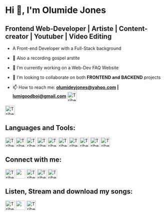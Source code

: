 # Hi 👋, I'm Olumide Jones
## Frontend Web-Developer | Artiste | Content-creator | Youtuber | Video Editing
-    A Front-end Developer with a Full-Stack background

- 🌱 Also a recording gospel arstite
 
- 🔭 I’m currently working on a Web-Dev FAQ Website

- 👯 I’m looking to collaborate on both **FRONTEND and BACKEND** projects

- 📫 How to reach me: **olumideyjones@yahoo.com | lumigoodboi@gmail.com** 
<a href="https://lumi4god.github.io/Olumide-Jones-Portfolio/" target="blank"><img align="center" src="https://img.shields.io/badge/Portfolio-%23000000.svg?style=for-the-badge&logo=firefox&logoColor=#FF7139" alt="Tribe_of_Jones" height="30" width="" /></a>

<img align="center" src="https://camo.githubusercontent.com/505737d69aaa4e1eff0b5da0ca135d7136c2fe80e7cc1f773b1df74f635dffd7/68747470733a2f2f6b6f6d617265762e636f6d2f67687076632f3f757365726e616d653d467265656d616e4a45266c6162656c3d50726f66696c65253230766965777326636f6c6f723d306537356236267374796c653d666c6174" alt="Tribe_of_Jones" height="30" width=""/>

## Languages and Tools:
<img align="center" src="https://img.shields.io/badge/HTML-239120?style=for-the-badge&logo=html5&logoColor=white" alt="Tribe_of_Jones" height="30" width=""/>
<img align="center" src="https://img.shields.io/badge/CSS-239120?&style=for-the-badge&logo=css3&logoColor=white" alt="Tribe_of_Jones" height="30" width="" />
<img align="center" src="https://img.shields.io/badge/JavaScript-F7DF1E?style=for-the-badge&logo=javascript&logoColor=black" alt="Tribe_of_Jones" height="30" width="" />
<img align="center" src="https://img.shields.io/badge/React-20232A?style=for-the-badge&logo=react&logoColor=61DAFB" alt="Tribe_of_Jones" height="30" width="" />
<img align="center" src="https://img.shields.io/badge/Node.js-43853D?style=for-the-badge&logo=node.js&logoColor=white" alt="Tribe_of_Jones" height="30" width="" />
<img align="center" src="https://img.shields.io/badge/Express.js-404D59?style=for-the-badge" alt="Tribe_of_Jones" height="30" width="" />
<img align="center" src="https://img.shields.io/badge/MongoDB-4EA94B?style=for-the-badge&logo=mongodb&logoColor=white" alt="Tribe_of_Jones" height="30" width="" />
<img align="center" src="https://img.shields.io/badge/Bootstrap-563D7C?style=for-the-badge&logo=bootstrap&logoColor=white" alt="Tribe_of_Jones" height="30" width="" />
<img align="center" src="https://img.shields.io/badge/Tailwind_CSS-38B2AC?style=for-the-badge&logo=tailwind-css&logoColor=white" alt="Tribe_of_Jones" height="30" width="" />
<img align="center" src="https://img.shields.io/badge/Sass-CC6699?style=for-the-badge&logo=sass&logoColor=white" alt="Tribe_of_Jones" height="30" width="" />

## Connect with me:
<a href="https://www.instagram.com/tribe_of_jones/" target="_blank"><img align="center" src="https://img.shields.io/badge/Instagram-E4405F?style=for-the-badge&logo=instagram&logoColor=white" alt="Tribe_of_Jones" height="30" width="" /></a>
<a href="https://www.youtube.com/channel/UCsbn5F9Ao1KAZwoUXjlpNGQ" target="_blank"><img align="center" src="https://img.shields.io/badge/YouTube-FF0000?style=for-the-badge&logo=youtube&logoColor=white" height="30" width="" /></a>
<a href="https://www.tiktok.com/@tribe_of_jones" target="blank"><img align="center" src="https://img.shields.io/badge/TikTok-000000?style=for-the-badge&logo=tiktok&logoColor=white" alt="Tribe_of_Jones" height="30" width="" /></a>
<a href="https://www.linkedin.com/in/olumide-jones-ab2031215/" target="_blank"><img align="center" src="https://img.shields.io/badge/LinkedIn-0077B5?style=for-the-badge&logo=linkedin&logoColor=white" alt="Tribe_of_Jones" height="30" width="" /></a>
<a href="https://twitter.com/LumiJones" target="_blank"><img align="center" src="https://img.shields.io/badge/Twitter-1DA1F2?style=for-the-badge&logo=twitter&logoColor=white" alt="Tribe_of_Jones" height="30" width="" /></a>

## Listen, Stream and download my songs:
<a href="https://music.apple.com/us/artist/tribe-of-jones/1574320598" target="_blank"><img align="center" src="https://img.shields.io/badge/apple%20music-F34E68?style=for-the-badge&logo=apple%20music&logoColor=white" alt="Tribe_of_Jones" height="30" width="" /></a>
<a href="https://www.youtube.com/watch?v=xvmke0xc4CA&list=PLEPdzSVS7_mFNui6rhNCNMCHkYBa9Bcsf" target="_blank"><img align="center" src="https://img.shields.io/badge/YouTube_Music-FF0000?style=for-the-badge&logo=youtube-music&logoColor=white" height="30" width="" /></a>
<a href="https://open.spotify.com/artist/3yqkjMHcqHPOqML0JH89mA" target="blank"><img align="center" src="https://img.shields.io/badge/Spotify-1ED760?&style=for-the-badge&logo=spotify&logoColor=white" alt="Tribe_of_Jones" height="30" width="" /></a>

<!--
**Lumi4God/Lumi4God** is a ✨ _special_ ✨ repository because its `README.md` (this file) appears on your GitHub profile.

Here are some ideas to get you started:

- 🔭 I’m currently working on ...
- 🌱 I’m currently learning ...
- 👯 I’m looking to collaborate on ...
- 🤔 I’m looking for help with ...
- 💬 Ask me about ...
- 📫 How to reach me: ...
- 😄 Pronouns: ...
- ⚡ Fun fact: ...
-->
